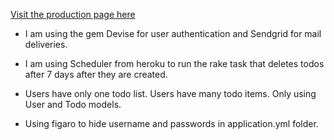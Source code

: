 [Visit the production page here](https://luistodolist.herokuapp.com/users/sign_up)<br>

+ I am using the gem Devise for user authentication and Sendgrid for mail deliveries.

+ I am using Scheduler from heroku to run the rake task that deletes todos after 7 days after they are created. 

+ Users have only one todo list. Users have many todo items. Only using User and Todo models. 

+ Using figaro to hide username and passwords in application.yml folder. 